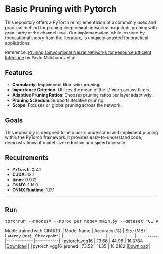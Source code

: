 # Basic Pruning with Pytorch
This repository offers a PyTorch reimplementation of a commonly used and practical method for pruning deep neural networks: magnitude pruning with granularity at the channel level. Our implementation, while inspired by foundational theory from the literature, is uniquely adapted for practical applications.

Reference: [Pruning Convolutional Neural Networks for Resource Efficient Inference](https://arxiv.org/abs/1611.06440) by Pavlo Molchanov et al.

## Features
- **Granularity**: Implements filter-wise pruning.
- **Importance Criterion**: Utilizes the mean of the L1 norm across filters.
- **Adaptive Pruning Ratios**: Chooses pruning ratios per layer adaptively.
- **Pruning Schedule**: Supports iterative pruning.
- **Scope**: Focuses on global pruning across the network.

## Goals
This repository is designed to help users understand and implement pruning within the PyTorch framework. It provides easy-to-understand code, demonstrations of model size reduction and speed increase.

## Requirements
- **PyTorch**: 2.2.1
- **CUDA**: 12.1
- **timm**: 0.9.12
- **ONNX**: 1.16.0
- **ONNX Runtime**: 1.17.1

____________________________________________________________________________________________
## Run
<pre>
torchrun --nnodes=<number_of_nodes> --nproc_per_node=<number_of_processes_per_node> main.py --dataset "CIFAR10 CIFAR... " --data_path "<path_to_data>" --pretrained "path_to_pretrained_model" --device cuda --model vgg16 --distributed 
</pre>


Modle trained with CIFAR10.
| Model Name           | Accuracy (%) | Size (MB) | Latency (ms) | Checkpoint |
|----------------------|--------------|-----------|--------------|------------|
| pytorch_vgg16  | 73.66        | 44.98     | 16.3784      |[Download](https://drive.google.com/file/d/1DXdomOlWoPvT2DKW6_r9tq9v2rH8y_00/view?usp=sharing) |
| pytorch_vgg16_pruned  | 73.52        | 11.35     | 10.2182      |[Download](https://drive.google.com/file/d/1B_cR5QlXdnpzGfaQcAGtFjV0d3kLctcJ/view?usp=sharing) |

